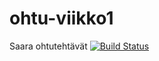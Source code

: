 # ohtu-viikko1
Saara ohtutehtävät
[![Build Status](https://travis-ci.org/pelsaara/ohtu-viikko1.svg?branch=master)](https://travis-ci.org/pelsaara/ohtu-viikko1)
